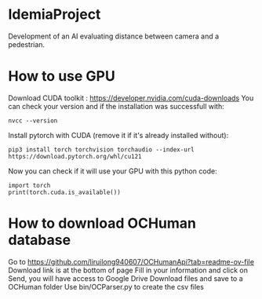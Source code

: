 # IdemiaProject
Development of an AI evaluating distance between camera and a pedestrian.

# How to use GPU
Download CUDA toolkit : https://developer.nvidia.com/cuda-downloads
You can check your version and if the installation was successfull with:
```
nvcc --version
```

Install pytorch with CUDA (remove it if it's already installed without):
```
pip3 install torch torchvision torchaudio --index-url https://download.pytorch.org/whl/cu121
```

Now you can check if it will use your GPU with this python code:
```
import torch
print(torch.cuda.is_available())
```


# How to download OCHuman database
Go to https://github.com/liruilong940607/OCHumanApi?tab=readme-ov-file
Download link is at the bottom of page
Fill in your information and click on Send, you will have access to Google Drive
Download files and save to a OCHuman folder
Use bin/OCParser.py to create the csv files
